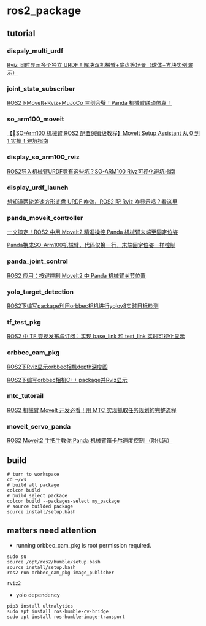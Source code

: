 # ros2_package

## tutorial 

### dispaly_multi_urdf

[Rviz 同时显示多个独立 URDF！解决双机械臂+底盘等场景（球体+方块实例演示）](https://www.bilibili.com/video/BV1Svo8YSEgZ/?vd_source=5ba34935b7845cd15c65ef62c64ba82f)

### joint_state_subscriber

[ROS2下MoveIt+Rviz+MuJoCo 三剑合璧！Panda 机械臂联动仿真！](https://www.bilibili.com/video/BV1GEo2YiERx/?vd_source=5ba34935b7845cd15c65ef62c64ba82f)

### so_arm100_moveit

[【🚀SO-Arm100 机械臂 ROS2 配置保姆级教程】MoveIt Setup Assistant 从 0 到 1 实操！避坑指南](https://www.bilibili.com/video/BV1W3QWY5EUf/?vd_source=5ba34935b7845cd15c65ef62c64ba82f)

### display_so_arm100_rviz

[ROS2导入机械臂URDF竟有这些坑？SO-ARM100 Rivz可视化避坑指南](https://www.bilibili.com/video/BV1M8QLYFE3G?vd_source=5ba34935b7845cd15c65ef62c64ba82f&spm_id_from=333.788.videopod.sections)

### display_urdf_launch

[想知道两轮差速方形底盘 URDF 咋做，ROS2 配 Rviz 咋显示吗？看这里](https://www.bilibili.com/video/BV1Cq9NYhEiz?vd_source=5ba34935b7845cd15c65ef62c64ba82f&spm_id_from=333.788.videopod.sections)

### panda_moveit_controller

[一文搞定！ROS2 中用 MoveIt2 精准操控 Panda 机械臂末端至固定位姿](https://www.bilibili.com/video/BV1cY9HYuEMH?vd_source=5ba34935b7845cd15c65ef62c64ba82f&spm_id_from=333.788.videopod.sections)

[Panda换成SO-Arm100机械臂，代码仅换一行，末端固定位姿一样控制](https://www.bilibili.com/video/BV1XJQPYTEBH/?vd_source=5ba34935b7845cd15c65ef62c64ba82f)

### panda_joint_control

[ROS2 应用：按键控制 MoveIt2 中 Panda 机械臂关节位置](https://www.bilibili.com/video/BV1NAPueqEQL?vd_source=5ba34935b7845cd15c65ef62c64ba82f&spm_id_from=333.788.videopod.sections)

### yolo_target_detection

[ROS2下编写package利用orbbec相机进行yolov8实时目标检测](https://www.bilibili.com/video/BV1MCPFeEELG?vd_source=5ba34935b7845cd15c65ef62c64ba82f&spm_id_from=333.788.videopod.sections)

### tf_test_pkg

[ROS2 中 TF 变换发布与订阅：实现 base_link 和 test_link 实时可视化显示](https://www.bilibili.com/video/BV1tNADeWE1R?vd_source=5ba34935b7845cd15c65ef62c64ba82f&spm_id_from=333.788.videopod.sections)

### orbbec_cam_pkg

[ROS2下Rviz显示orbbec相机depth深度图](https://www.bilibili.com/video/BV1wwwfeeEtY?vd_source=5ba34935b7845cd15c65ef62c64ba82f&spm_id_from=333.788.videopod.sections)

[ROS2下编写orbbec相机C++ package并Rviz显示](https://www.bilibili.com/video/BV1HUwSe3E6o?vd_source=5ba34935b7845cd15c65ef62c64ba82f&spm_id_from=333.788.videopod.sections)

### mtc_tutorail

[ROS2 机械臂 MoveIt 开发必看！用 MTC 实现抓取任务规划的完整流程](https://www.bilibili.com/video/BV1JC9UYjErK/)

### moveit_servo_panda

[ROS2 Moveit2 手把手教你 Panda 机械臂笛卡尔速度控制!（附代码）](https://www.bilibili.com/video/BV1RUX7YmEBE/?vd_source=5ba34935b7845cd15c65ef62c64ba82f)



## build

```
# turn to workspace
cd ~/ws
# build all package
colcon build 
# build select package
colcon build --packages-select my_package
# source builded package
source install/setup.bash
```

## matters need attention
- running orbbec_cam_pkg is root permission required.

```
sudo su
source /opt/ros2/humble/setup.bash 
source install/setup.bash 
ros2 run orbbec_cam_pkg image_publisher

rviz2
```

- yolo dependency

```
pip3 install ultralytics
sudo apt install ros-humble-cv-bridge
sudo apt install ros-humble-image-transport
```